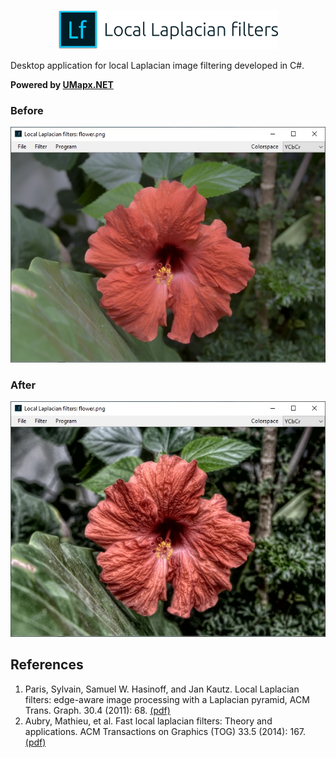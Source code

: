 <p align="center"><img width="70%" src="docs/llf_main.png" /></p>
Desktop application for local Laplacian image filtering developed in C#.

**Powered by [UMapx.NET](https://github.com/asiryan/UMapx.NET)**  

### Before
![Before](docs/examples/before.jpg)
### After
![After](docs/examples/after.jpg)

## References
1. Paris, Sylvain, Samuel W. Hasinoff, and Jan Kautz. Local Laplacian filters: edge-aware image processing with a Laplacian pyramid, ACM Trans. Graph. 30.4 (2011): 68. [(pdf)](https://people.csail.mit.edu/sparis/publi/2011/siggraph/Paris_11_Local_Laplacian_Filters_lowres.pdf)
2. Aubry, Mathieu, et al. Fast local laplacian filters: Theory and applications. ACM Transactions on Graphics (TOG) 33.5 (2014): 167. [(pdf)](https://www.researchgate.net/publication/281950861_Fast_Local_Laplacian_Filters_Theory_and_Applications)

